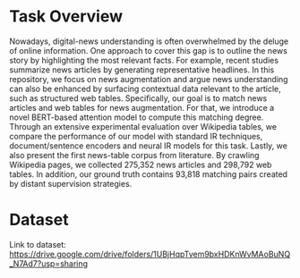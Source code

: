 # Task Overview

Nowadays, digital-news understanding is often overwhelmed by the deluge of online information. One approach to cover this gap is to outline the news story by highlighting the most relevant facts. For example, recent studies summarize news articles by generating representative headlines.  In this repository,  we focus on news augmentation and argue news understanding can also be enhanced by surfacing contextual data relevant to the article, such as structured web tables. Specifically, our goal is to match news articles and web tables for news augmentation. For that, we introduce a novel BERT-based attention model to compute this matching degree. Through an extensive experimental evaluation over Wikipedia tables, we compare the performance of our model with standard IR techniques, document/sentence encoders and neural IR models for this task. Lastly, we also present the first news-table corpus from literature. By crawling Wikipedia pages, we collected 275,352 news articles and 298,792 web tables. In addition, our ground truth contains 93,818 matching pairs created by distant supervision strategies.

# Dataset

Link to dataset: https://drive.google.com/drive/folders/1UBjHqpTvem9bxHDKnWvMAoBuNQ_N7Ad7?usp=sharing
